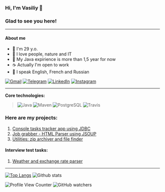 ### Hi, I'm Vasiliy 👋
###
### Glad to see you here!
-------
#### About me

* :hatching_chick: I'm 29 y.o.
* :angel: I love people, nature and IT
* :hatched_chick: My Java expirience is more than 1,5 year for now 
* :coffee: Actually I'm open to work
* :speech_balloon: I speak English, French and Russian 

[![Gmail](https://img.shields.io/badge/Gmail-D14836?style=for-the-badge&logo=gmail&logoColor=white)](mailto:vasiliy.krasov@gmail.com)
[![Telegram](https://img.shields.io/badge/Telegram-2CA5E0?style=for-the-badge&logo=telegram&logoColor=white)](https://www.t.me/krasobas)
[![LinkedIn](https://img.shields.io/badge/linkedin-%230077B5.svg?style=for-the-badge&logo=linkedin&logoColor=white)](https://www.linkedin.com/in/krasobas/)
[![Instagram](https://img.shields.io/badge/vsl.krsv-%23E4405F.svg?style=for-the-badge&logo=Instagram&logoColor=white)](https://www.instagram.com/vsl.krsv/)

-------
<b>Core technologies:</b>
> ![Java](https://img.shields.io/badge/Java-%3E%3D%208-orange) 
![Maven](https://img.shields.io/badge/Maven-3-red)
![PostgreSQL](https://img.shields.io/badge/PostgreSQL-%3E%3D%209-blue)
![Travis](https://img.shields.io/badge/Travis-CI-succes)
<!--![Spring](https://img.shields.io/badge/Spring-%3E%3D%205.0-green)
![Hibernate](https://img.shields.io/badge/Hibernate-%3E%3D%205.0-yellow)-->

### Here are my projects:
1. [Console tasks tracker app using JDBC](https://github.com/Krasobas/job4j_tracker_app)
2. [Job grabber - HTML Parser using JSOUP](https://github.com/Krasobas/job4j_grabber)
3. [Utilities: zip archiver and file finder](https://github.com/Krasobas/job4j_utilities)

#### Interview test tasks:
1. [Weather and exchange rate parser](https://github.com/Krasobas/teamidea_krasov)
-------

[![Top Langs](https://github-readme-stats.vercel.app/api/top-langs/?username=Krasobas&layout=compact)](https://github.com/Krasobas/github-readme-stats)
![Github stats](https://github-readme-stats.vercel.app/api?username=Krasobas&hide=stars,prs,issues,contribs)

![Profile View Counter](https://komarev.com/ghpvc/?username=Krasobas)
![GitHub watchers](https://img.shields.io/github/watchers/krasobas/krasobas?style=social)

<!--
**Krasobas/Krasobas** is a ✨ _special_ ✨ repository because its `README.md` (this file) appears on your GitHub profile.

Here are some ideas to get you started:

- 🔭 I’m currently working on ...
- 🌱 I’m currently learning ...
- 👯 I’m looking to collaborate on ...
- 🤔 I’m looking for help with ...
- 💬 Ask me about ...
- 📫 How to reach me: ...
- 😄 Pronouns: ...
- ⚡ Fun fact: ...
-->
